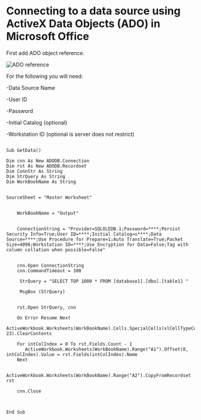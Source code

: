 # Connecting to a data source using ActiveX Data Objects (ADO) in Microsoft Office

First add ADO object reference.

![ADO reference](images/refernces.gif "ADO reference")

For the following you will need:

-Data Source Name

-User ID

-Password

-Initial Catalog (optional)

-Workstation ID (optional is server does not restrict)

```

Sub GetData()

Dim cnn As New ADODB.Connection
Dim rst As New ADODB.Recordset
Dim ConnStr As String
Dim StrQuery As String
Dim WorkBookName As String


SourceSheet = "Master Worksheet"


    WorkBookName = "Output"


    ConnectionString = "Provider=SQLOLEDB.1;Password=****;Persist Security Info=True;User ID=****;Initial Catalog=s****;Data Source=****;Use Procedure for Prepare=1;Auto Translate=True;Packet Size=4096;Workstation ID=****;Use Encryption for Data=False;Tag with column collation when possible=False"


    cnn.Open ConnectionString
    cnn.CommandTimeout = 300

     StrQuery = "SELECT TOP 1000 * FROM [database1].[dbo].[table1] "

     MsgBox (StrQuery)


    rst.Open StrQuery, cnn

    On Error Resume Next
       ActiveWorkbook.Worksheets(WorkBookName).Cells.SpecialCells(xlCellTypeConstants, 23).ClearContents

    For intColIndex = 0 To rst.Fields.Count - 1
       ActiveWorkbook.Worksheets(WorkBookName).Range("A1").Offset(0, intColIndex).Value = rst.Fields(intColIndex).Name
    Next

    ActiveWorkbook.Worksheets(WorkBookName).Range("A2").CopyFromRecordset rst

    cnn.Close



End Sub

```

